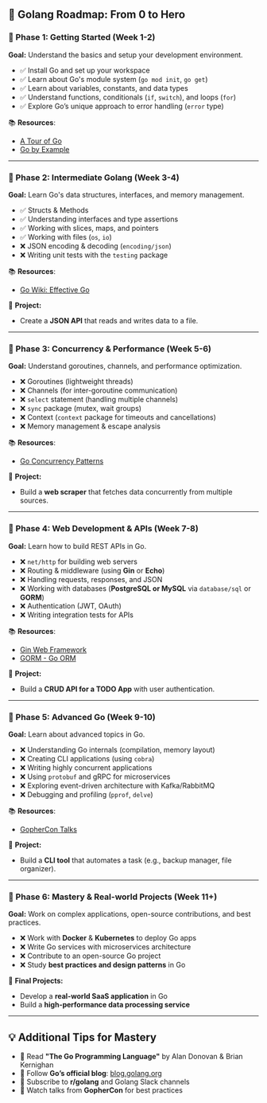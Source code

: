 ## **🚀 Golang Roadmap: From 0 to Hero**

### **📌 Phase 1: Getting Started (Week 1-2)**
**Goal:** Understand the basics and setup your development environment.

- ✅ Install Go and set up your workspace
- ✅ Learn about Go's module system (`go mod init`, `go get`)
- ✅ Learn about variables, constants, and data types
- ✅ Understand functions, conditionals (`if`, `switch`), and loops (`for`)
- ✅ Explore Go’s unique approach to error handling (`error` type)

📚 **Resources**:
- [A Tour of Go](https://tour.golang.org)
- [Go by Example](https://gobyexample.com/)

---

### **📌 Phase 2: Intermediate Golang (Week 3-4)**
**Goal:** Learn Go's data structures, interfaces, and memory management.

- ✅ Structs & Methods
- ✅ Understanding interfaces and type assertions
- ✅ Working with slices, maps, and pointers
- ✅ Working with files (`os`, `io`)
- ❌ JSON encoding & decoding (`encoding/json`)
- ❌ Writing unit tests with the `testing` package

📚 **Resources**:
- [Go Wiki: Effective Go](https://golang.org/doc/effective_go.html)

🚀 **Project:**
- Create a **JSON API** that reads and writes data to a file.

---

### **📌 Phase 3: Concurrency & Performance (Week 5-6)**
**Goal:** Understand goroutines, channels, and performance optimization.

- ❌ Goroutines (lightweight threads)
- ❌ Channels (for inter-goroutine communication)
- ❌ `select` statement (handling multiple channels)
- ❌ `sync` package (mutex, wait groups)
- ❌ Context (`context` package for timeouts and cancellations)
- ❌ Memory management & escape analysis

📚 **Resources**:
- [Go Concurrency Patterns](https://blog.golang.org/concurrency-patterns-timing-out-and)

🚀 **Project:**
- Build a **web scraper** that fetches data concurrently from multiple sources.

---

### **📌 Phase 4: Web Development & APIs (Week 7-8)**
**Goal:** Learn how to build REST APIs in Go.

- ❌ `net/http` for building web servers
- ❌ Routing & middleware (using **Gin** or **Echo**)
- ❌ Handling requests, responses, and JSON
- ❌ Working with databases (**PostgreSQL or MySQL** via `database/sql` or **GORM**)
- ❌ Authentication (JWT, OAuth)
- ❌ Writing integration tests for APIs

📚 **Resources**:
- [Gin Web Framework](https://github.com/gin-gonic/gin)
- [GORM - Go ORM](https://gorm.io/)

🚀 **Project:**
- Build a **CRUD API for a TODO App** with user authentication.

---

### **📌 Phase 5: Advanced Go (Week 9-10)**
**Goal:** Learn about advanced topics in Go.

- ❌ Understanding Go internals (compilation, memory layout)
- ❌ Creating CLI applications (using `cobra`)
- ❌ Writing highly concurrent applications
- ❌ Using `protobuf` and gRPC for microservices
- ❌ Exploring event-driven architecture with Kafka/RabbitMQ
- ❌ Debugging and profiling (`pprof`, `delve`)

📚 **Resources**:
- [GopherCon Talks](https://www.youtube.com/c/GopherCon)

🚀 **Project:**
- Build a **CLI tool** that automates a task (e.g., backup manager, file organizer).

---

### **📌 Phase 6: Mastery & Real-world Projects (Week 11+)**
**Goal:** Work on complex applications, open-source contributions, and best practices.

- ❌ Work with **Docker** & **Kubernetes** to deploy Go apps
- ❌ Write Go services with microservices architecture
- ❌ Contribute to an open-source Go project
- ❌ Study **best practices and design patterns** in Go

🚀 **Final Projects:**
- Develop a **real-world SaaS application** in Go
- Build a **high-performance data processing service**

---

## **💡 Additional Tips for Mastery**
- 📌 Read **"The Go Programming Language"** by Alan Donovan & Brian Kernighan
- 📌 Follow **Go’s official blog**: [blog.golang.org](https://blog.golang.org)
- 📌 Subscribe to **r/golang** and Golang Slack channels
- 📌 Watch talks from **GopherCon** for best practices
